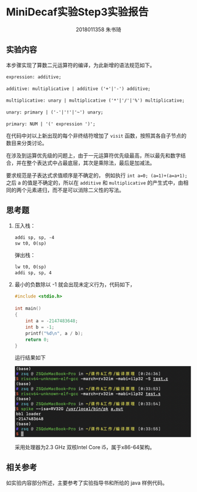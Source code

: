 # MiniDecaf实验Step3实验报告

<div style="text-align: center;">2018011358 朱书琦</div>

## 实验内容

本步骤实现了算数二元运算符的编译，为此新增的语法规范如下。

```
expression: additive;

additive: multiplicative | additive ('+'|'-') additive;

multiplicative: unary | multiplicative ('*'|'/'|'%') multiplicative;

unary: primary | ('-'|'!'|'~') unary;

primary: NUM | '(' expression ')';
```

在代码中对以上新出现的每个非终结符增加了 `visit` 函数，按照其各自子节点的数目来分类讨论。

在涉及到运算优先级的问题上，由于一元运算符优先级最高，所以最先和数字结合，并在整个表达式中占最底层，其次是乘除法，最后是加减法。

要求规范是子表达式求值顺序是不确定的， 例如执行 `int a=0; (a=1)+(a=a+1);` 之后 a 的值是不确定的，所以在 `additive` 和 `multiplicative` 的产生式中，由相同的两个元素递归，而不是可以消除二义性的写法。

## 思考题

1. 压入栈：

    ```assembly
    addi sp, sp, -4
    sw t0, 0(sp)
    ```

    弹出栈：

    ```assembly
    lw t0, 0(sp)
    addi sp, sp, 4
    ```

2. 最小的负数除以 -1 就会出现未定义行为，代码如下，

    ```c
    #include <stdio.h>
    
    int main()
    {
        int a = -2147483648;
        int b = -1;
        printf("%d\n", a / b);
        return 0;
    }
    ```

    运行结果如下

    <img src="./step3.assets/image-20201013004050018.png" alt="image-20201013004050018" style="zoom:67%;" />

    采用处理器为2.3 GHz 双核Intel Core i5，属于x86-64架构。

## 相关参考

如实验内容部分所述，主要参考了实验指导书和所给的 java 样例代码。